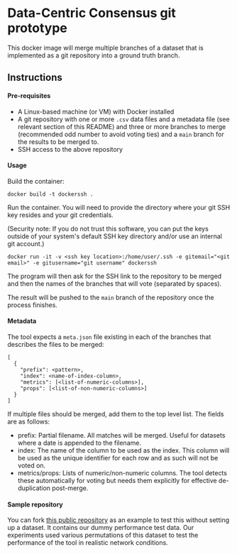 # Data-Centric Consensus git prototype #

This docker image will merge multiple branches of a dataset that is implemented as a git repository into a ground truth branch.

## Instructions ##

#### Pre-requisites ####

- A Linux-based machine (or VM) with Docker installed
- A git repository with one or more `.csv` data files and a metadata file (see relevant section of this README) and three or more branches to merge (recommended odd number to avoid voting ties) and a `main` branch for the results to be merged to.
- SSH access to the above repository

#### Usage ####

Build the container:

```
docker build -t dockerssh .
```

Run the container. You will need to provide the directory where your git SSH key resides and your git credentials.

(Security note: If you do not trust this software, you can put the keys outside of your system's default SSH key directory and/or use an internal git account.)

```
docker run -it -v <ssh key location>:/home/user/.ssh -e gitemail="<git email>" -e gitusername="git username" dockerssh
```

The program will then ask for the SSH link to the repository to be merged and then the names of the branches that will vote (separated by spaces).

The result will be pushed to the `main` branch of the repository once the process finishes.

#### Metadata ####

The tool expects a `meta.json` file existing in each of the branches that describes the files to be merged:

```
[
  {
    "prefix": <pattern>,
    "index": <name-of-index-column>,
    "metrics": [<list-of-numeric-columns>],
    "props": [<list-of-non-numeric-columns>]
  }
]
```
If multiple files should be merged, add them to the top level list. The fields are as follows:

- prefix: Partial filename. All matches will be merged. Useful for datasets where a date is appended to the filename.
- index: The name of the column to be used as the index. This column will be used as the unique identifier for each row and as such will not be voted on.
- metrics/props: Lists of numeric/non-numeric columns. The tool detects these automatically for voting but needs them explicitly for effective de-duplication post-merge.

#### Sample repository ####

You can fork [this public repository](https://github.com/EcePanos/bench2000) as an example to test this without setting up a dataset. It contains our dummy performance test data. Our experiments used various permutations of this dataset to test the performance of the tool in realistic network conditions.
